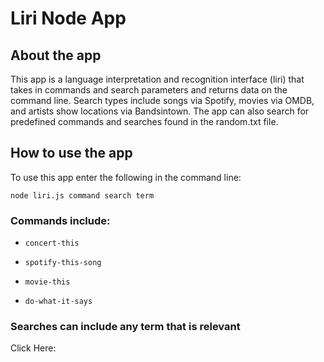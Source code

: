 # Liri Node App

## About the app
This app is a language interpretation and recognition interface (liri) that takes in commands and search parameters and returns data on the command line. Search types include songs via Spotify, movies via OMDB, and artists show locations via Bandsintown. The app can also search for predefined commands and searches found in the random.txt file.

## How to use the app
To use this app enter the following in the command line:

`node liri.js command search term`

### Commands include:

   * `concert-this`

   * `spotify-this-song`

   * `movie-this`

   * `do-what-it-says`
   
### Searches can include any term that is relevant

Click Here: 

   
